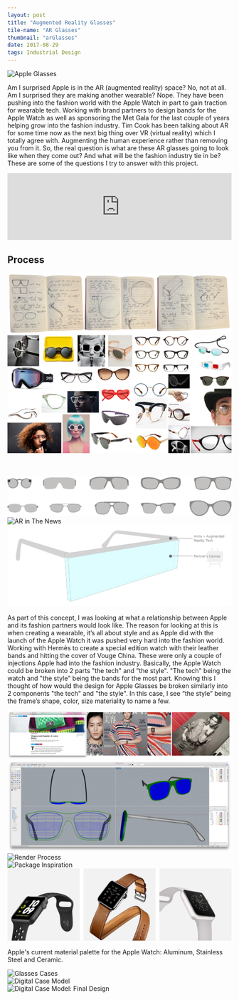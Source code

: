 ```yaml
---
layout: post
title: "Augmented Reality Glasses"
tile-name: "AR Glasses"
thumbnail: "arGlasses"
date: 2017-08-29
tags: Industrial Design
---
```


<div class="image-container"><img src="../img/arGlasses/appleGlasses.png" alt="Apple Glasses"/></div>

Am I surprised Apple is in the AR (augmented reality) space? No, not at all. Am I surprised they are making another wearable? Nope. They have been pushing into the fashion world with the Apple Watch in part to gain traction for wearable tech. Working with brand partners to design bands for the Apple Watch as well as sponsoring the Met Gala for the last couple of years helping grow into the fashion industry. Tim Cook has been talking about AR for some time now as the next big thing over VR (virtual reality) which I totally agree with. Augmenting the human experience rather than removing you from it. So, the real question is what are these AR glasses going to look like when they come out? And what will be the fashion industry tie in be? These are some of the questions I try to answer with this project.

<div class="responsive-embed widescreen">
  <iframe width="100%" src="https://www.youtube.com/embed/eoKWqfbHd-s" frameborder="0" allowfullscreen title="AR Glasses Promo Video"></iframe>
</div>

## Process

<div class="image-container"><img src="../img/arGlasses/sketches.png" alt="Sketches that Sparked the Whole Project"/></div>
<div class="image-container"><img src="../img/arGlasses/glassesInspiration.png" alt="Glasses Moodboard" style="margin-bottom: 50px;"/></div>


<div class="image-container"><img src="../img/arGlasses/glassesStyles.svg" alt="Glasses Styles"/></div>
<div class="image-container"><img src="../img/arGlasses/inTheNews.png" alt="AR in The News"/></div>

<div class="image-container"><img src="../img/arGlasses/canvasConcept.svg" alt="Canvas Concept"/></div>

As part of this concept, I was looking at what a relationship between Apple and its fashion partners would look like. The reason for looking at this is when creating a wearable, it’s all about style and as Apple did with the launch of the Apple Watch it was pushed very hard into the fashion world. Working with Hermès to create a special edition watch with their leather bands and hitting the cover of Vouge China. These were only a couple of injections Apple had into the fashion industry. Basically, the Apple Watch could be broken into 2 parts "the tech" and "the style". "The tech" being the watch and "the style" being the bands for the most part. Knowing this I thought of how would the design for Apple Glasses be broken similarly into 2 components "the tech" and "the style". In this case, I see “the style” being the frame’s shape, color, size materiality to name a few.


<div class="image-container"><img src="../img/arGlasses/appleFashion.png" alt="Apple & the Fashion Industry"/></div>

<div class="image-container"><img src="../img/arGlasses/modelProcess.png" alt="Digital Model"/></div>
<div class="image-container"><img src="../img/arGlasses/renderProcess.png" alt="Render Process"/></div>

<div class="image-container"><img src="../img/arGlasses/packageInspiration.png" alt="Package Inspiration"/></div>

<!--Spectacle GIF for the case and the light ring-->

<div class="image-container"><img src="../img/arGlasses/materialPalette.png" alt="Apple's Current Material Palette"/></div>

Apple's current material palette for the Apple Watch: Aluminum, Stainless Steel and Ceramic.

<div class="image-container"><img src="../img/arGlasses/cases.png" alt="Glasses Cases"/></div>
<div class="image-container"><img src="../img/arGlasses/caseModeling.png" alt="Digital Case Model"/></div>
<div class="image-container"><img src="../img/arGlasses/caseModel.png" alt="Digital Case Model: Final Design"/></div>
